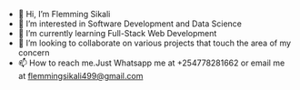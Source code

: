 - 👋 Hi, I’m Flemming Sikali 
- 👀 I’m interested in  Software Development and Data Science 
- 🌱 I’m currently learning Full-Stack Web Development
- 💞️ I’m looking to collaborate on various projects that touch the area of my concern  
- 📫 How to reach me.Just Whatsapp me at +254778281662 or email me at flemmingsikali499@gmail.com

<!---
techwz25/techwz25 is a ✨ special ✨ repository because its `README.md` (this file) appears on your GitHub profile.
You can click the Preview link to take a look at your changes.
--->
